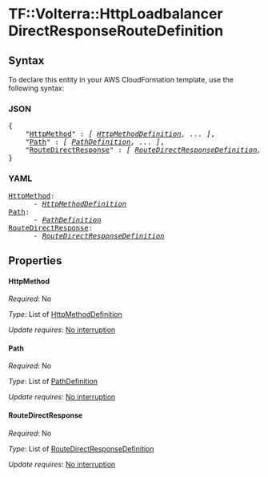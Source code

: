 # TF::Volterra::HttpLoadbalancer DirectResponseRouteDefinition

## Syntax

To declare this entity in your AWS CloudFormation template, use the following syntax:

### JSON

<pre>
{
    "<a href="#httpmethod" title="HttpMethod">HttpMethod</a>" : <i>[ <a href="httpmethoddefinition.md">HttpMethodDefinition</a>, ... ]</i>,
    "<a href="#path" title="Path">Path</a>" : <i>[ <a href="pathdefinition.md">PathDefinition</a>, ... ]</i>,
    "<a href="#routedirectresponse" title="RouteDirectResponse">RouteDirectResponse</a>" : <i>[ <a href="routedirectresponsedefinition.md">RouteDirectResponseDefinition</a>, ... ]</i>
}
</pre>

### YAML

<pre>
<a href="#httpmethod" title="HttpMethod">HttpMethod</a>: <i>
      - <a href="httpmethoddefinition.md">HttpMethodDefinition</a></i>
<a href="#path" title="Path">Path</a>: <i>
      - <a href="pathdefinition.md">PathDefinition</a></i>
<a href="#routedirectresponse" title="RouteDirectResponse">RouteDirectResponse</a>: <i>
      - <a href="routedirectresponsedefinition.md">RouteDirectResponseDefinition</a></i>
</pre>

## Properties

#### HttpMethod

_Required_: No

_Type_: List of <a href="httpmethoddefinition.md">HttpMethodDefinition</a>

_Update requires_: [No interruption](https://docs.aws.amazon.com/AWSCloudFormation/latest/UserGuide/using-cfn-updating-stacks-update-behaviors.html#update-no-interrupt)

#### Path

_Required_: No

_Type_: List of <a href="pathdefinition.md">PathDefinition</a>

_Update requires_: [No interruption](https://docs.aws.amazon.com/AWSCloudFormation/latest/UserGuide/using-cfn-updating-stacks-update-behaviors.html#update-no-interrupt)

#### RouteDirectResponse

_Required_: No

_Type_: List of <a href="routedirectresponsedefinition.md">RouteDirectResponseDefinition</a>

_Update requires_: [No interruption](https://docs.aws.amazon.com/AWSCloudFormation/latest/UserGuide/using-cfn-updating-stacks-update-behaviors.html#update-no-interrupt)

